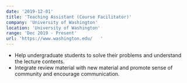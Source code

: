 ```yaml
---
date: '2019-12-01'
title: 'Teaching Assistant (Course Facilitator)'
company: 'University of Washington'
location: 'University of Washington'
range: 'Dec 2019 - Present'
url: 'https://www.washington.edu/   '
---
```


- Help undergraduate students to solve their problems and understand the lecture contents.
- Integrate review material with new material and promote sense of community and encourage communication.